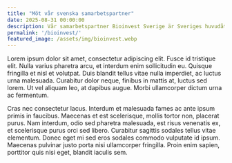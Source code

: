 ```yaml
---
title: "Möt vår svenska samarbetspartner"
date: 2025-08-31 00:00:00
description: Vår samarbetspartner Bioinvest Sverige är Sveriges huvudåterförsäljare av Fröling värmepannor och erbjuder – precis som vi – högkvalitativa lösningar för både privat- och företagskunder.
permalink: '/bioinvest/'
featured_image: /assets/img/bioinvest.webp
---
```


Lorem ipsum dolor sit amet, consectetur adipiscing elit. Fusce id tristique elit. Nulla varius pharetra arcu, et interdum enim sollicitudin eu. Quisque fringilla et nisl et volutpat. Duis blandit tellus vitae nulla imperdiet, ac luctus urna malesuada. Curabitur dolor neque, finibus in mattis at, luctus sed lorem. Ut vel aliquam leo, at dapibus augue. Morbi ullamcorper dictum urna ac fermentum.

Cras nec consectetur lacus. Interdum et malesuada fames ac ante ipsum primis in faucibus. Maecenas et est scelerisque, mollis tortor non, placerat purus. Nam interdum, odio sed pharetra malesuada, est risus venenatis ex, et scelerisque purus orci sed libero. Curabitur sagittis sodales tellus vitae elementum. Donec eget mi sed eros sodales commodo vulputate id ipsum. Maecenas pulvinar justo porta nisi ullamcorper fringilla. Proin enim sapien, porttitor quis nisi eget, blandit iaculis sem.

